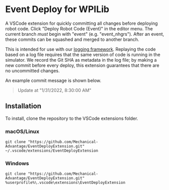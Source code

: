 # Event Deploy for WPILib

A VSCode extension for quickly committing all changes before deploying robot code. Click "Deploy Robot Code (Event)" in the editor menu. The current branch *must* begin with "event" (e.g. "event_nhgrs"). After an event, these commits can be squashed and merged to another branch.

This is intended for use with our [logging framework](https://github.com/Mechanical-Advantage/AdvantageKit). Replaying the code based on a log file requires that the same version of code is running in the simulator. We record the Git SHA as metadata in the log file; by making a new commit before every deploy, this extension guarantees that there are no uncommitted changes.

An example commit message is shown below.

> Update at "1/31/2022, 8:30:00 AM"

## Installation

To install, clone the repository to the VSCode extensions folder.

### macOS/Linux
```
git clone "https://github.com/Mechanical-Advantage/EventDeployExtension.git" ~/.vscode/extensions/EventDeployExtension
```

### Windows
```
git clone "https://github.com/Mechanical-Advantage/EventDeployExtension.git" %userprofile%\.vscode\extensions\EventDeployExtension
```